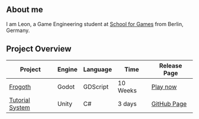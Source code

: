 ## About me
I am Leon, a Game Engineering student at [School for Games](https://www.school4games.net) from Berlin, Germany.


## Project Overview

<div align="center">

  Project | Engine | Language | Time | Release Page
  --- | --- | --- | --- | --- |
  [Frogoth](https://github.com/DerBrotDoktor/Frogoth) | Godot | GDScript | 10 Weeks | [Play now](https://s4g.itch.io/frogoth)
  [Tutorial System](https://github.com/DerBrotDoktor/TutorialSystem) | Unity | C# | 3 days | [GitHub Page](https://github.com/DerBrotDoktor/TutorialSystem)

</div>
